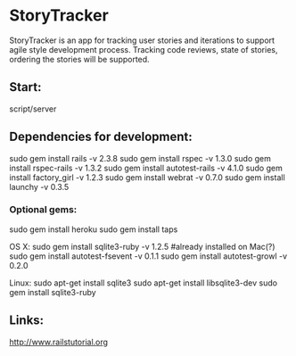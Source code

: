 
# StoryTracker

StoryTracker is an app for tracking user stories and iterations to support agile style development process. Tracking 
code reviews, state of stories, ordering the stories will be supported.

## Start:

script/server

## Dependencies for development:

sudo gem install rails -v 2.3.8
sudo gem install rspec -v 1.3.0
sudo gem install rspec-rails -v 1.3.2
sudo gem install autotest-rails -v 4.1.0
sudo gem install factory_girl -v 1.2.3
sudo gem install webrat -v 0.7.0
sudo gem install launchy -v 0.3.5

### Optional gems:

sudo gem install heroku
sudo gem install taps

OS X:
sudo gem install sqlite3-ruby -v 1.2.5 #already installed on Mac(?)
sudo gem install autotest-fsevent -v 0.1.1
sudo gem install autotest-growl -v 0.2.0

Linux:
sudo apt-get install sqlite3
sudo apt-get install libsqlite3-dev
sudo gem install sqlite3-ruby


## Links:

http://www.railstutorial.org